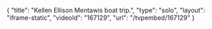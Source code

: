 {
    "title": "Kellen Ellison Mentawis boat trip.",
    "type": "solo",
    "layout": "iframe-static",
    "videoId": "167129",
    "url": "\/tvpembed\/167129"
}